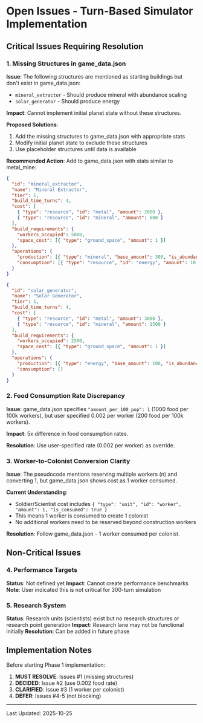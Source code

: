 # Open Issues - Turn-Based Simulator Implementation

## Critical Issues Requiring Resolution

### 1. Missing Structures in game_data.json
**Issue**: The following structures are mentioned as starting buildings but don't exist in game_data.json:
- `mineral_extractor` - Should produce mineral with abundance scaling
- `solar_generator` - Should produce energy

**Impact**: Cannot implement initial planet state without these structures.

**Proposed Solutions**:
1. Add the missing structures to game_data.json with appropriate stats
2. Modify initial planet state to exclude these structures
3. Use placeholder structures until data is available

**Recommended Action**: Add to game_data.json with stats similar to metal_mine:
```json
{
  "id": "mineral_extractor",
  "name": "Mineral Extractor",
  "tier": 1,
  "build_time_turns": 4,
  "cost": [
    { "type": "resource", "id": "metal", "amount": 2000 },
    { "type": "resource", "id": "mineral", "amount": 600 }
  ],
  "build_requirements": {
    "workers_occupied": 5000,
    "space_cost": [{ "type": "ground_space", "amount": 1 }]
  },
  "operations": {
    "production": [{ "type": "mineral", "base_amount": 300, "is_abundance_scaled": true }],
    "consumption": [{ "type": "resource", "id": "energy", "amount": 10 }]
  }
}

{
  "id": "solar_generator",
  "name": "Solar Generator",
  "tier": 1,
  "build_time_turns": 4,
  "cost": [
    { "type": "resource", "id": "metal", "amount": 3000 },
    { "type": "resource", "id": "mineral", "amount": 1500 }
  ],
  "build_requirements": {
    "workers_occupied": 2500,
    "space_cost": [{ "type": "ground_space", "amount": 1 }]
  },
  "operations": {
    "production": [{ "type": "energy", "base_amount": 100, "is_abundance_scaled": false }],
    "consumption": []
  }
}
```

### 2. Food Consumption Rate Discrepancy
**Issue**: game_data.json specifies `"amount_per_100_pop": 1` (1000 food per 100k workers), but user specified 0.002 per worker (200 food per 100k workers).

**Impact**: 5x difference in food consumption rates.

**Resolution**: Use user-specified rate (0.002 per worker) as override.

### 3. Worker-to-Colonist Conversion Clarity
**Issue**: The pseudocode mentions reserving multiple workers (n) and converting 1, but game_data.json shows cost as 1 worker consumed.

**Current Understanding**:
- Soldier/Scientist cost includes `{ "type": "unit", "id": "worker", "amount": 1, "is_consumed": true }`
- This means 1 worker is consumed to create 1 colonist
- No additional workers need to be reserved beyond construction workers

**Resolution**: Follow game_data.json - 1 worker consumed per colonist.

## Non-Critical Issues

### 4. Performance Targets
**Status**: Not defined yet
**Impact**: Cannot create performance benchmarks
**Note**: User indicated this is not critical for 300-turn simulation

### 5. Research System
**Status**: Research units (scientists) exist but no research structures or research point generation
**Impact**: Research lane may not be functional initially
**Resolution**: Can be added in future phase

## Implementation Notes

Before starting Phase 1 implementation:
1. **MUST RESOLVE**: Issues #1 (missing structures)
2. **DECIDED**: Issue #2 (use 0.002 food rate)
3. **CLARIFIED**: Issue #3 (1 worker per colonist)
4. **DEFER**: Issues #4-5 (not blocking)

---
Last Updated: 2025-10-25